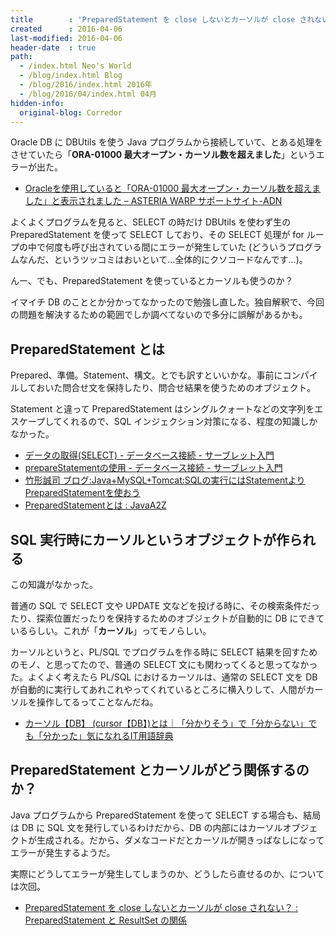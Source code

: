 ```yaml
---
title        : 'PreparedStatement を close しないとカーソルが close されない？ : まずは PreparedStatement とカーソルをおさらい'
created      : 2016-04-06
last-modified: 2016-04-06
header-date  : true
path:
  - /index.html Neo's World
  - /blog/index.html Blog
  - /blog/2016/index.html 2016年
  - /blog/2016/04/index.html 04月
hidden-info:
  original-blog: Corredor
---
```


Oracle DB に DBUtils を使う Java プログラムから接続していて、とある処理をさせていたら「**ORA-01000 最大オープン・カーソル数を超えました**」というエラーが出た。

- [Oracleを使用していると「ORA-01000 最大オープン・カーソル数を超えました」と表示されました – ASTERIA WARP サポートサイト-ADN](https://asteria.jp/faq/20090311-140000.html)

よくよくプログラムを見ると、SELECT の時だけ DBUtils を使わず生の PreparedStatement を使って SELECT しており、その SELECT 処理が for ループの中で何度も呼び出されている間にエラーが発生していた (どういうプログラムなんだ、というツッコミはおいといて…全体的にクソコードなんです…)。

んー、でも、PreparedStatement を使っているとカーソルも使うのか？

イマイチ DB のこととか分かってなかったので勉強し直した。独自解釈で、今回の問題を解決するための範囲でしか調べてないので多分に誤解があるかも。

## PreparedStatement とは

Prepared、準備。Statement、構文。とでも訳すといいかな。事前にコンパイルしておいた問合せ文を保持したり、問合せ結果を使うためのオブジェクト。

Statement と違って PreparedStatement はシングルクォートなどの文字列をエスケープしてくれるので、SQL インジェクション対策になる、程度の知識しかなかった。

- [データの取得(SELECT) - データベース接続 - サーブレット入門](http://www.javadrive.jp/servlet/database/index6.html)
- [prepareStatementの使用 - データベース接続 - サーブレット入門](http://www.javadrive.jp/servlet/database/index10.html)
- [竹形誠司 ブログ:Java+MySQL+Tomcat:SQLの実行にはStatementよりPreparedStatementを使おう](http://www.orquesta.org/takegata/Article/ArticleView.jsp?article_id=497)
- [PreparedStatementとは : JavaA2Z](http://www.kab-studio.biz/Programing/JavaA2Z/Word/00000411.html)

## SQL 実行時に**カーソル**というオブジェクトが作られる

この知識がなかった。

普通の SQL で SELECT 文や UPDATE 文などを投げる時に、その検索条件だったり、探索位置だったりを保持するためのオブジェクトが自動的に DB にできているらしい。これが「**カーソル**」ってモノらしい。

カーソルというと、PL/SQL でプログラムを作る時に SELECT 結果を回すためのモノ、と思ってたので、普通の SELECT 文にも関わってくると思ってなかった。よくよく考えたら PL/SQL におけるカーソルは、通常の SELECT 文を DB が自動的に実行してあれこれやってくれているところに横入りして、人間がカーソルを操作してるってことなんだね。

- [カーソル【DB】 (cursor【DB】)とは｜「分かりそう」で「分からない」でも「分かった」気になれるIT用語辞典](http://wa3.i-3-i.info/word11582.html)

## PreparedStatement とカーソルがどう関係するのか？

Java プログラムから PreparedStatement を使って SELECT する場合も、結局は DB に SQL 文を発行しているわけだから、DB の内部にはカーソルオブジェクトが生成される。だから、ダメなコードだとカーソルが開きっぱなしになってエラーが発生するようだ。

実際にどうしてエラーが発生してしまうのか、どうしたら直せるのか、については次回。

- [PreparedStatement を close しないとカーソルが close されない？ : PreparedStatement と ResultSet の関係](/blog/2016/04/07-01.html)
